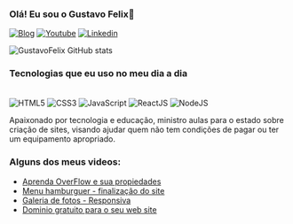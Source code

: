### Olá! Eu sou o Gustavo Felix👋

[![Blog](https://img.shields.io/badge/website-000000?style=for-the-badge&logo=About.me&logoColor=white)](https://blog-do-felix.netlify.app/)
[![Youtube](https://img.shields.io/badge/YouTube-FF0000?style=for-the-badge&logo=youtube&logoColor=white)](https://www.youtube.com/channel/UChVt3658to0EZO04Tn06aAw)
[![Linkedin](https://img.shields.io/badge/LinkedIn-0077B5?style=for-the-badge&logo=linkedin&logoColor=white)](https://www.linkedin.com/in/gustavofelix17/)

![GustavoFelix GitHub stats](https://github-readme-stats.vercel.app/api?username=GustavoTecblog&show_icons=true&theme=radical)

### Tecnologias que eu uso no meu dia a dia
<div style="display: inline-block"><br>

 <img align="center" alt="HTML5" src="https://img.shields.io/badge/HTML5-E34F26?style=for-the-badge&logo=html5&logoColor=white">
 <img align="center" alt="CSS3" src="https://img.shields.io/badge/CSS3-1572B6?style=for-the-badge&logo=css3&logoColor=white">
 <img align="center" alt="JavaScript" src="https://img.shields.io/badge/JavaScript-F7DF1E?style=for-the-badge&logo=javascript&logoColor=black">
 <img align="center" alt="ReactJS" src="https://img.shields.io/badge/React-20232A?style=for-the-badge&logo=react&logoColor=61DAFB">
 <img align="center" alt="NodeJS" src="https://img.shields.io/badge/Node.js-43853D?style=for-the-badge&logo=node.js&logoColor=white"><br>

</div>

Apaixonado por tecnologia e educação, ministro aulas para o estado sobre criação de sites, visando ajudar quem não tem condições de pagar ou ter um equipamento apropriado.

### Alguns dos meus videos:

- [Aprenda OverFlow e sua propiedades](https://www.youtube.com/watch?v=1YTJQRwPAa0&t=176s)<br>
- [Menu hamburguer - finalização do site](https://www.youtube.com/watch?v=_tT1VvH6jhc&t=32s)<br>
- [Galeria de fotos - Responsiva](https://www.youtube.com/watch?v=hHjwaQnkYKc&t=865s)<br>
- [Dominio gratuito para o seu web site](https://www.youtube.com/watch?v=S9EGOpUgvkQ)<br>
